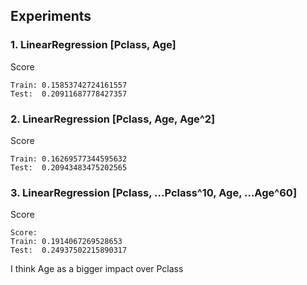 ## Experiments

### 1. LinearRegression [Pclass, Age]

Score

```
Train: 0.15853742724161557
Test:  0.20911687778427357
```

### 2. LinearRegression [Pclass, Age, Age^2]

Score

```
Train: 0.16269577344595632
Test:  0.20943483475202565
```

### 3. LinearRegression [Pclass, ...Pclass^10, Age, ...Age^60]

Score

```
Score:
Train: 0.1914067269528653
Test:  0.24937502215890317
```

I think Age as a bigger impact over Pclass
